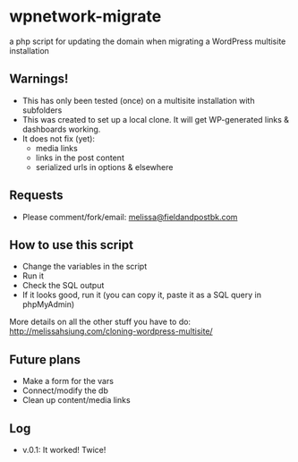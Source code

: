 # wpnetwork-migrate
a php script for updating the domain when migrating a WordPress multisite installation

## Warnings!
- This has only been tested (once) on a multisite installation with subfolders
- This was created to set up a local clone. It will get WP-generated links & dashboards working. 
- It does not fix (yet):
  - media links
  - links in the post content
  - serialized urls in options & elsewhere

## Requests
* Please comment/fork/email: melissa@fieldandpostbk.com

## How to use this script
- Change the variables in the script 
- Run it
- Check the SQL output
- If it looks good, run it (you can copy it, paste it as a SQL query in phpMyAdmin)

More details on all the other stuff you have to do:
http://melissahsiung.com/cloning-wordpress-multisite/


## Future plans
- Make a form for the vars
- Connect/modify the db
- Clean up content/media links

## Log
* v.0.1: It worked! Twice!
